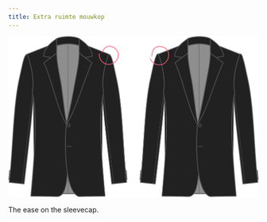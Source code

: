 ```yaml
---
title: Extra ruimte mouwkop
---
```


![Extra ruimte mouwkop](sleevecapease.svg)

The ease on the sleevecap.